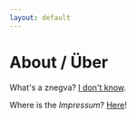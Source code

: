 ```yaml
---
layout: default
---
```


# About / Über

What's a znegva? [I don't know](http://www.rot13.com/).


Where is the _Impressum_? [Here](https://martinkausche.de/impressum.html)!
